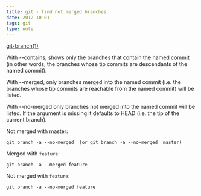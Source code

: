 ```yaml
---
title: git - find not merged branches
date: 2012-10-01
tags: git
type: note
---
```



<!-- more -->
[git-branch(1)](http://www.kernel.org/pub/software/scm/git/docs/git-branch.html)

With --contains, shows only the branches that contain the named commit
(in other words, the branches whose tip commits are descendants of the named commit).

With --merged, only branches merged into the named commit
(i.e. the branches whose tip commits are reachable from the named commit) will be listed.

With --no-merged only branches not merged into the named commit will be listed.
If the <commit> argument is missing it defaults to HEAD (i.e. the tip of the current branch).

Not merged with master:

    git branch -a --no-merged  (or git branch -a --no-merged  master)

Merged with `feature`:

    git branch -a --merged feature

Not merged with `feature`:

    git branch -a --no-merged feature
